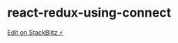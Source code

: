 # react-redux-using-connect

[Edit on StackBlitz ⚡️](https://stackblitz.com/edit/react-redux-using-connect)